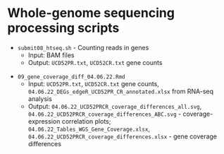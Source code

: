 # Whole-genome sequencing processing scripts

<!-- /Users/mdozmorov/Documents/Data/GoogleDrive/HiC_files/results/WGS/submit08_htseq.sh -->
- `submit08_htseq.sh` - Counting reads in genes
    - Input: BAM files
    - Output: `UCD52PR.txt`, `UCD52CR.txt` gene counts

<!-- /Users/mdozmorov/Documents/Work/GitHub/Katarzyna/PDXHiC/WGS/09_gene_coverage_diff_04.06.22.pdf -->
- `09_gene_coverage_diff_04.06.22.Rmd`
    - Input: `UCD52PR.txt`, `UCD52CR.txt` gene counts, `04.06.22_DEGs_edgeR_UCD52PR_CR_annotated.xlsx` from RNA-seq analysis
    - Output: `04.06.22_UCD52PRCR_coverage_differences_all.svg`, `04.06.22_UCD52PRCR_coverage_differences_ABC.svg` - coverage-expression correlation plots; `04.06.22_Tables_WGS_Gene_Coverage.xlsx`, `04.06.22_UCD52PRCR_coverage_differences.xlsx` - gene coverage differences
